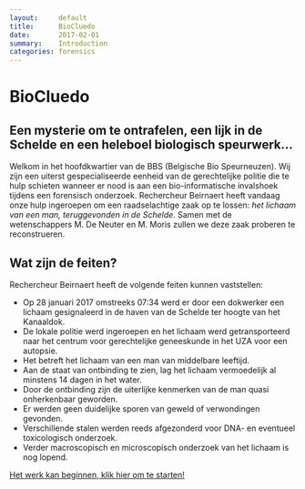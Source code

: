 ```yaml
---
layout:     default
title:      BioCluedo
date:       2017-02-01
summary:    Introduction
categories: forensics
---
```


# BioCluedo

## Een mysterie om te ontrafelen, een lijk in de Schelde en een heleboel biologisch speurwerk...

Welkom in het hoofdkwartier van de BBS (Belgische Bio Speurneuzen). Wij zijn een uiterst gespecialiseerde eenheid van de gerechtelijke politie die te hulp schieten wanneer er nood is aan een bio-informatische invalshoek tijdens een forensisch onderzoek. Rechercheur Beirnaert heeft vandaag onze hulp ingeroepen om een raadselachtige zaak op te lossen: *het lichaam van een man, teruggevonden in de Schelde*. Samen met de wetenschappers M. De Neuter en M. Moris zullen we deze zaak proberen te reconstrueren.

## Wat zijn de feiten?

Rechercheur Beirnaert heeft de volgende feiten kunnen vaststellen:

- Op 28 januari 2017 omstreeks 07:34 werd er door een dokwerker een lichaam gesignaleerd in de haven van de Schelde ter hoogte van het Kanaaldok.
- De lokale politie werd ingeroepen en het lichaam werd getransporteerd naar het centrum voor gerechtelijke geneeskunde in het UZA voor een autopsie. 
- Het betreft het lichaam van een man van middelbare leeftijd.
- Aan de staat van ontbinding te zien, lag het lichaam vermoedelijk al minstens 14 dagen in het water. 
- Door de ontbinding zijn de uiterlijke kenmerken van de man quasi onherkenbaar geworden.
- Er werden geen duidelijke sporen van geweld of verwondingen gevonden.
- Verschillende stalen werden reeds afgezonderd voor DNA- en eventueel toxicologisch onderzoek. 
- Verder macroscopisch en microscopisch onderzoek van het lichaam is nog lopend.

[Het werk kan beginnen, klik hier om te starten!](https://biodatamining.github.io/BioCluedo/pairwise_alignment)

[//]: # (This is a test for a comment)
